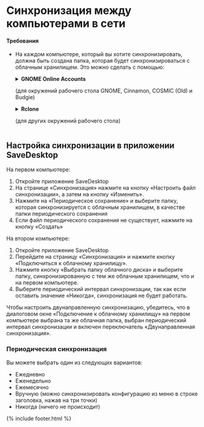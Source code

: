 
# Синхронизация между компьютерами в сети
#### Требования
- На каждом компьютере, который вы хотите синхронизировать, должна быть создана папка, которая будет синхронизироваться с облачным хранилищем. Это можно сделать с помощью:

  <details>
      <summary>
        <b>GNOME Online Accounts</b>
        <p>(для окружений рабочего стола GNOME, Cinnamon, COSMIC (Old) и Budgie)</p>
      </summary>

    - Откройте настройки GNOME
    - Перейдите в раздел «Сетевые учетные записи» и выберите свой облачный сервис

      <img src="https://raw.githubusercontent.com/vikdevelop/SaveDesktop/webpage/wiki/synchronization/screenshots/OnlineAccounts_en.png">
      
  </details> 

  <details>
    <summary><b>Rclone</b><p>(для других окружений рабочего стола)</p></summary>
    <ul>
      <li>Установка Rclone</li>
      <pre><code>sudo -v ; curl https://rclone.org/install.sh | sudo bash</code></pre>
      <li>Настройте Rclone с помощью этой команды, которая создаст папку облачного диска, настроит Rclone и смонтирует папку
      <pre><code>mkdir -p ~/drive &amp;&amp; rclone config create drive your-cloud-drive-service &amp;&amp; nohup rclone mount drive: ~/drive --vfs-cache-mode writes &amp; echo "Диск успешно смонтирован"</code></pre>
      <p>* Вместо `your-cloud-drive-service` используйте название вашего облачного сервиса, например `drive` (для Google Drive), `onedrive`, `dropbox` и т. д.</p></li>
      <li>Разрешите доступ к созданной папке в [Flatseal app](https://flathub.org/apps/com.github.tchx84.Flatseal).</li>
    </ul>
  </details>
  
## Настройка синхронизации в приложении SaveDesktop
На первом компьютере:
1. Откройте приложение SaveDesktop
2. На странице «Синхронизация» нажмите на кнопку «Настроить файл синхронизации», а затем на кнопку «Изменить».
3. Нажмите на «Периодическое сохранение» и выберите папку, которая синхронизируется с облачным хранилищем, в качестве папки периодического сохранения
4. Если файл периодического сохранения не существует, нажмите на кнопку «Создать»

На втором компьютере:
1. Откройте приложение SaveDesktop
2. Перейдите на страницу «Синхронизация» и нажмите кнопку «Подключиться к облачному хранилищу».
3. Нажмите кнопку «Выбрать папку облачного диска» и выберите папку, синхронизированную с тем же облачным хранилищем, что и на первом компьютере.
4. Выберите периодический интервал синхронизации, так как если оставить значение «Никогда», синхронизация не будет работать.

Чтобы настроить двунаправленную синхронизацию, убедитесь, что в диалоговом окне «Подключение к облачному хранилищу» на первом компьютере выбрана та же облачная папка, выбран периодический интервал синхронизации и включен переключатель «Двунаправленная синхронизация».

### Периодическая синхронизация
Вы можете выбрать один из следующих вариантов:
- Ежедневно
- Еженедельно
- Ежемесячно
- Вручную (можно синхронизировать конфигурацию из меню в строке заголовка, нажав на три точки)
- Никогда (ничего не происходит)

{% include footer.html %}

